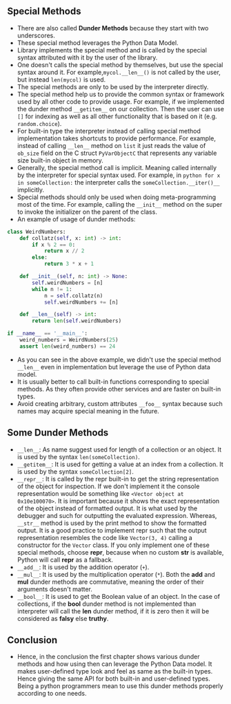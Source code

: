 
## Special Methods

- There are also called **Dunder Methods** because they start with two underscores.
- These special method leverages the Python Data Model.
- Library implements the special method and is called by the special syntax attributed with it by the user of the library.
- One doesn't calls the special method by themselves, but use the special syntax around it. For example,`mycol.__len__()` is not called by the user, but instead `len(mycol)` is used.
- The special methods are only to be used by the interpreter directly.
- The special method help us to provide the common syntax or framework used by all other code to provide usage. For example, if we implemented the dunder method `__getitem__` on our collection. Then the user can use `[]` for indexing as well as all other functionality that is based on it (e.g. `random.choice`). 
- For built-in type the interpreter instead of calling special method implementation takes shortcuts to provide performance. For example, instead of calling `__len__` method on `list` it just reads the value of `ob_size` field on the C struct `PyVarObjectC` that represents any variable size built-in object in memory.
- Generally, the special method call is implicit. Meaning called internally by the interpreter for special syntax used. For example, in ```python for x in someCollection:``` the interpreter calls the `someCollection.__iter()__` implicitly.
- Special methods should only be used when doing meta-programming most of the time. For example, calling the `__init__` method on the super to invoke the initializer on the parent of the class.
- An example of usage of dunder methods:
```python
class WeirdNumbers:
	def collatz(self, x: int) -> int:
		if x % 2 == 0:
			return x // 2
		else:
			return 3 * x + 1

	def __init__(self, n: int) -> None:
		self.weirdNumbers = [n]
		while n != 1:
			n = self.collatz(n)
			self.weirdNumbers += [n]

	def __len__(self) -> int:
		return len(self.weirdNumbers)

if __name__ == '__main__':
	weird_numbers = WeirdNumbers(25)
	assert len(weird_numbers) == 24
```

- As you can see in the above example, we didn't use the special method `__len__` even in implementation but leverage the use of Python data model.
- It is usually better to call built-in functions corresponding to special methods. As they often provide other services and are faster on built-in types.
- Avoid creating arbitrary, custom attributes `__foo__` syntax because such names may acquire special meaning in the future.

## Some Dunder Methods

- `__len__`: As name suggest used for length of a collection or an object. It is used by the syntax `len(someCollection)`.
- `__getitem__`: It is used for getting a value at an index from a collection. It is used by the syntax `someCollection[2]`.
- `__repr__`: It is called by the repr built-in to get the string representation of the object for inspection. If we don't implement it the console representation would be something like `<Vector object at 0x10e100070>`. It is important because it shows the exact representation of the object instead of formatted output. It is what used by the debugger and such for outputting the evaluated expression. Whereas, ` __str__` method is used by the print method to show the formatted output. It is a good practice to implement repr such that the output representation resembles the code like `Vector(3, 4)` calling a constructor for the `Vector` class. If you only implement one of these special methods, choose __repr__, because when no custom __str__ is available, Python will call __repr__ as a fallback.
- `__add__`: It is used by the addition operator (`+`).
- `__mul__`: It is used by the multiplication operator (`*`). Both the **add** and **mul** dunder methods are commutative, meaning the order of their arguments doesn't matter.
- `__bool__`: It is used to get the Boolean value of an object. In the case of collections, if the **bool** dunder method is not implemented than interpreter will call the **len** dunder method, if it is zero then it will be considered as **falsy** else **truthy**.

## Conclusion

- Hence, in the conclusion the first chapter shows various dunder methods and how using then can leverage the Python Data model. It makes user-defined type look and feel as same as the built-in types. Hence giving the same API for both built-in and user-defined types. Being a python programmers mean to use this dunder methods properly according to one needs.